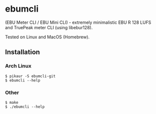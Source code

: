 # ebumcli

(EBU Meter CLI / EBU Mini CLI) - extremely minimalistic EBU R 128 LUFS and TruePeak meter CLI (using libebur128).

Tested on Linux and MacOS (Homebrew).


## Installation

### Arch Linux

```console
$ pikaur -S ebumcli-git
$ ebumcli --help
```

### Other

```console
$ make
$ ./ebumcli --help
```
